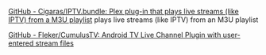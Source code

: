 
[GitHub - Cigaras/IPTV.bundle: Plex plug-in that plays live streams (like IPTV) from a M3U playlist](https://github.com/Cigaras/IPTV.bundle)
plays live streams (like IPTV) from an M3U playlist

[GitHub - Fleker/CumulusTV: Android TV Live Channel Plugin with user-entered stream files](https://github.com/Fleker/CumulusTV)
